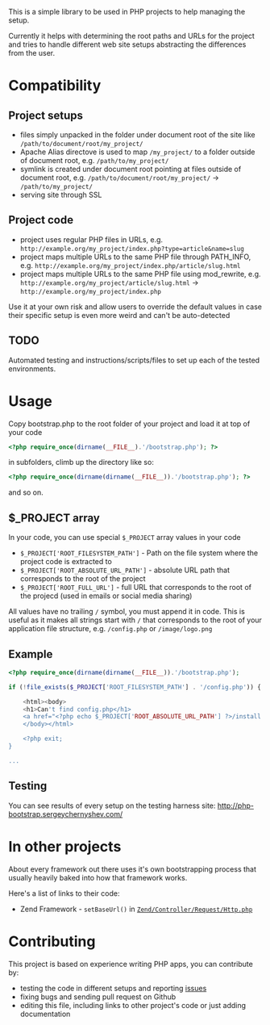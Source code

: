 This is a simple library to be used in PHP projects to help managing the setup.

Currently it helps with determining the root paths and URLs for the project and tries to handle different web site setups abstracting the differences from the user.

Compatibility
=============

Project setups
--------------
- files simply unpacked in the folder under document root of the site like `/path/to/document/root/my_project/`
- Apache Alias directove is used to map `/my_project/` to a folder outside of document root, e.g. `/path/to/my_project/`
- symlink is created under document root pointing at files outside of document root, e.g. `/path/to/document/root/my_project/` -> `/path/to/my_project/`
- serving site through SSL

Project code
------------
- project uses regular PHP files in URLs, e.g. `http://example.org/my_project/index.php?type=article&name=slug`
- project maps multiple URLs to the same PHP file through PATH_INFO, e.g. `http://example.org/my_project/index.php/article/slug.html`
- project maps multiple URLs to the same PHP file using mod_rewrite, e.g. `http://example.org/my_project/article/slug.html` -> `http://example.org/my_project/index.php`

Use it at your own risk and allow users to override the default values in case their specific setup is even more weird and can't be auto-detected

TODO
----
Automated testing and instructions/scripts/files to set up each of the tested environments.

Usage
=====

Copy bootstrap.php to the root folder of your project and load it at top of your code

```php
<?php require_once(dirname(__FILE__).'/bootstrap.php'); ?>
```

in subfolders, climb up the directory like so:

```php
<?php require_once(dirname(dirname(__FILE__)).'/bootstrap.php'); ?>
```

and so on.

$_PROJECT array
---------------
In your code, you can use special `$_PROJECT` array values in your code

- `$_PROJECT['ROOT_FILESYSTEM_PATH']` - Path on the file system where the project code is extracted to
- `$_PROJECT['ROOT_ABSOLUTE_URL_PATH']` - absolute URL path that corresponds to the root of the project
- `$_PROJECT['ROOT_FULL_URL']` - full URL that corresponds to the root of the projecd (used in emails or social media sharing)

All values have no trailing `/` symbol, you must append it in code.
This is useful as it makes all strings start with `/` that corresponds to the root of your application file structure, e.g. `/config.php` or `/image/logo.png`

Example
-------
```php
<?php require_once(dirname(dirname(__FILE__)).'/bootstrap.php');

if (!file_exists($_PROJECT['ROOT_FILESYSTEM_PATH'] . '/config.php')) { ?>

	<html><body>
	<h1>Can't find config.php</h1>
	<a href="<?php echo $_PROJECT['ROOT_ABSOLUTE_URL_PATH'] ?>/install.php">Run the installation</a>
	</body></html>

	<?php exit;
}

...
```

Testing
-------
You can see results of every setup on the testing harness site:
http://php-bootstrap.sergeychernyshev.com/

In other projects
=================
About every framework out there uses it's own bootstrapping process that usually heavily baked into how that framework works.

Here's a list of links to their code:

- Zend Framework - `setBaseUrl()` in [`Zend/Controller/Request/Http.php`](http://framework.zend.com/code/filedetails.php?repname=Zend+Framework&path=%2Ftrunk%2Flibrary%2FZend%2FController%2FRequest%2FHttp.php)

Contributing
============
This project is based on experience writing PHP apps, you can contribute by:

- testing the code in different setups and reporting [issues](https://github.com/sergeychernyshev/php-bootstrap/)
- fixing bugs and sending pull request on Github
- editing this file, including links to other project's code or just adding documentation
